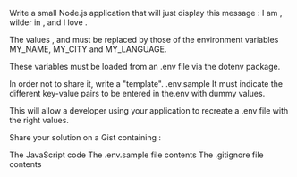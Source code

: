 Write a small Node.js application that will just display this message : I am <name>, wilder in <city>, and I love <language>.

The values <name>, <city> and <language> must be replaced by those of the environment variables MY_NAME, MY_CITY and MY_LANGUAGE.

These variables must be loaded from an .env file via the dotenv package.

In order not to share it, write a "template". .env.sample It must indicate the different key-value pairs to be entered in the.env with dummy values.

This will allow a developer using your application to recreate a .env file with the right values.

Share your solution on a Gist containing :

The JavaScript code
The .env.sample file contents
The .gitignore file contents
